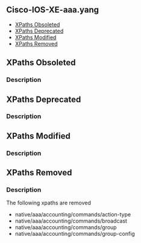 ## Cisco-IOS-XE-aaa.yang

- [XPaths Obsoleted](#xpaths-obsoleted)
- [XPaths Deprecated](#xpaths-deprecated)
- [XPaths Modified](#xpaths-modified)
- [XPaths Removed](#xpaths-removed)

## XPaths Obsoleted

### Description

## XPaths Deprecated

### Description

## XPaths Modified

### Description

## XPaths Removed

### Description
The following xpaths are removed
* native/aaa/accounting/commands/action-type
* native/aaa/accounting/commands/broadcast
* native/aaa/accounting/commands/group
* native/aaa/accounting/commands/group-config
